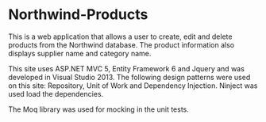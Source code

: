 Northwind-Products
==================
This is a web application that allows a user to create, edit and delete products from the Northwind database.  The product information also displays supplier name and category name.

This site uses ASP.NET MVC 5, Entity Framework 6 and Jquery and was developed in Visual Studio 2013.
The following design patterns were used on this site:  Repository, Unit of Work and Dependency Injection.  Ninject was used
load the dependencies.

The Moq library was used for mocking in the unit tests.
